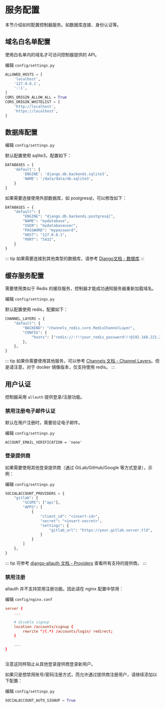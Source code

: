 # 服务配置

本节介绍如何配置控制器服务。如数据库连接、身份认证等。

## 域名白名单配置

使用白名单内的域名才可访问控制器提供的 API。

编辑 `config/settings.py`

``` python
ALLOWED_HOSTS = [
    'localhost',
    '127.0.0.1',
    '::1',
]
CORS_ORIGIN_ALLOW_ALL = True
CORS_ORIGIN_WHITELIST = [
    'http://localhost',
    'https://localhost',
]
```

## 数据库配置

编辑 `config/settings.py`

默认配置使用 sqlite3，配置如下：

``` python
DATABASES = {
    'default': {
        'ENGINE': 'django.db.backends.sqlite3',
        'NAME': '/data/data/db.sqlite3',
    }
}
```

如果需要连接使用外部数据库，如 postgresql，可以修改如下：

``` python
DATABASES = {
    "default": {
        "ENGINE": "django.db.backends.postgresql",
        "NAME": "mydatabase",
        "USER": "mydatabaseuser",
        "PASSWORD": "mypassword",
        "HOST": "127.0.0.1",
        "PORT": "5432",
    }
}
```

::: tip
如果需要连接到其他类型的数据库，请参考 [Django文档 - 数据库](https://docs.djangoproject.com/en/5.0/ref/databases/)
:::

## 缓存服务配置

需要使用类似于 Redis 的缓存服务，控制器才能成功通知服务器重新加载域名。

编辑 `config/settings.py`

默认配置使用 redis，配置如下：

``` python
CHANNEL_LAYERS = {
    "default": {
        "BACKEND": "channels_redis.core.RedisChannelLayer",
        "CONFIG": {
            "hosts": ["redis://:!!!your_redis_password!!!@192.168.221.2:6379"],
        },
    },
}
```

::: tip
如果你需要使用其他服务，可以参考 [Channels 文档 - Channel Layers](https://channels.readthedocs.io/en/latest/topics/channel_layers.html)。但是请注意，对于 docker 镜像版本，仅支持使用 redis。
:::

## 用户认证

控制器采用 `allauth` 提供登录/注册功能。

### 禁用注册电子邮件认证

默认在用户注册时，需要验证电子邮件。

编辑 `config/settings.py`

```
ACCOUNT_EMAIL_VERIFICATION = 'none'
```

### 登录提供商

如果需要使用其他登录提供商（通过 GtLab/GitHub/Google 等方式登录），示例：

编辑 `config/settings.py`

``` python
SOCIALACCOUNT_PROVIDERS = {
    "gitlab": {
        "SCOPE": ["api"],
        "APPS": [
            {
                "client_id": "<insert-id>",
                "secret": "<insert-secret>",
                "settings": {
                    "gitlab_url": "https://your.gitlab.server.tld",
                }
            }
        ]
    },
}
```

::: tip
可参考 [django-allauth 文档 - Providers](https://docs.allauth.org/en/latest/socialaccount/providers/index.html) 查看所有支持的提供商。
:::

### 禁用注册

allauth 并不支持禁用注册功能。因此请在 nginx 配置中禁用：

编辑 `config/nginx.conf`

``` conf
server {
    ...

    # disable signup
    location /accounts/signup {
        rewrite ^/(.*) /accounts/login/ redirect;
    }

    ...
}
    
```

注意这同样阻止从其他登录提供商登录新用户。

如果只是想禁用账号/密码注册方式，而允许通过提供商注册用户，请继续添加以下配置：

编辑 `config/settings.py`

``` python
SOCIALACCOUNT_AUTO_SIGNUP = True
```
